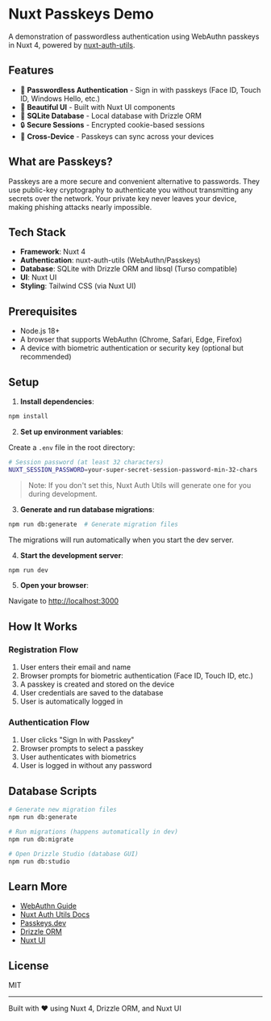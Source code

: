 # Nuxt Passkeys Demo

A demonstration of passwordless authentication using WebAuthn passkeys in Nuxt 4, powered by [nuxt-auth-utils](https://github.com/atinux/nuxt-auth-utils).

## Features

- 🔐 **Passwordless Authentication** - Sign in with passkeys (Face ID, Touch ID, Windows Hello, etc.)
- 🎨 **Beautiful UI** - Built with Nuxt UI components
- 💾 **SQLite Database** - Local database with Drizzle ORM
- 🔒 **Secure Sessions** - Encrypted cookie-based sessions
- 📱 **Cross-Device** - Passkeys can sync across your devices

## What are Passkeys?

Passkeys are a more secure and convenient alternative to passwords. They use public-key cryptography to authenticate you without transmitting any secrets over the network. Your private key never leaves your device, making phishing attacks nearly impossible.

## Tech Stack

- **Framework**: Nuxt 4
- **Authentication**: nuxt-auth-utils (WebAuthn/Passkeys)
- **Database**: SQLite with Drizzle ORM and libsql (Turso compatible)
- **UI**: Nuxt UI
- **Styling**: Tailwind CSS (via Nuxt UI)

## Prerequisites

- Node.js 18+
- A browser that supports WebAuthn (Chrome, Safari, Edge, Firefox)
- A device with biometric authentication or security key (optional but recommended)

## Setup

1. **Install dependencies**:

```bash
npm install
```

2. **Set up environment variables**:

Create a `.env` file in the root directory:

```bash
# Session password (at least 32 characters)
NUXT_SESSION_PASSWORD=your-super-secret-session-password-min-32-chars
```

> Note: If you don't set this, Nuxt Auth Utils will generate one for you during development.

3. **Generate and run database migrations**:

```bash
npm run db:generate  # Generate migration files
```

The migrations will run automatically when you start the dev server.

4. **Start the development server**:

```bash
npm run dev
```

5. **Open your browser**:

Navigate to [http://localhost:3000](http://localhost:3000)

## How It Works

### Registration Flow

1. User enters their email and name
2. Browser prompts for biometric authentication (Face ID, Touch ID, etc.)
3. A passkey is created and stored on the device
4. User credentials are saved to the database
5. User is automatically logged in

### Authentication Flow

1. User clicks "Sign In with Passkey"
2. Browser prompts to select a passkey
3. User authenticates with biometrics
4. User is logged in without any password

## Database Scripts

```bash
# Generate new migration files
npm run db:generate

# Run migrations (happens automatically in dev)
npm run db:migrate

# Open Drizzle Studio (database GUI)
npm run db:studio
```

## Learn More

- [WebAuthn Guide](https://webauthn.guide/)
- [Nuxt Auth Utils Docs](https://github.com/atinux/nuxt-auth-utils)
- [Passkeys.dev](https://passkeys.dev/)
- [Drizzle ORM](https://orm.drizzle.team/)
- [Nuxt UI](https://ui.nuxt.com/)

## License

MIT

---

Built with ❤️ using Nuxt 4, Drizzle ORM, and Nuxt UI
